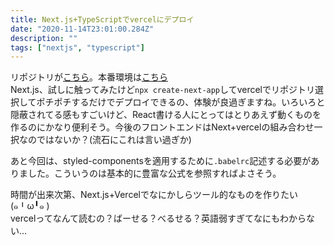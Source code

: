 ```yaml
---
title: Next.js+TypeScriptでvercelにデプロイ
date: "2020-11-14T23:01:00.284Z"
description: ""
tags: ["nextjs", "typescript"]
---
```


リポジトリが[こちら](https://github.com/rrih/nextts)。本番環境は[こちら](https://nextts.vercel.app)  
Next.js、試しに触ってみたけど`npx create-next-app`してvercelでリポジトリ選択してポチポチするだけでデプロイできるの、体験が良過ぎますね。いろいろと隠蔽されてる感もすごいけど、React書ける人にとってはとりあえず動くものを作るのにかなり便利そう。今後のフロントエンドはNext+vercelの組み合わせ一択なのではないか？(流石にこれは言い過ぎか)

あと今回は、styled-componentsを適用するために`.babelrc`記述する必要がありました。こういうのは基本的に豊富な公式を参照すればよさそう。

時間が出来次第、Next.js+Vercelでなにかしらツール的なものを作りたい(๑╹ω╹๑ )  
vercelってなんて読むの？ばーせる？べるせる？英語弱すぎてなにもわからない…